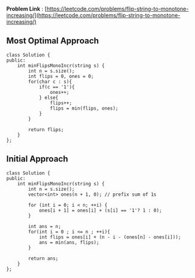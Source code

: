 **Problem Link** : [https://leetcode.com/problems/flip-string-to-monotone-increasing/](https://leetcode.com/problems/flip-string-to-monotone-increasing/)
## Most Optimal Approach
```
class Solution {
public:
    int minFlipsMonoIncr(string s) {
        int n = s.size();
        int flips = 0, ones = 0;
        for(char c : s){
            if(c == '1'){
                ones++;
            } else{
                flips++;
                flips = min(flips, ones);
            }
        }

        return flips;
    }
};
```
## Initial Approach
```
class Solution {
public:
    int minFlipsMonoIncr(string s) {
        int n = s.size();
        vector<int> ones(n + 1, 0); // prefix sum of 1s

        for (int i = 0; i < n; ++i) {
            ones[i + 1] = ones[i] + (s[i] == '1'? 1 : 0);
        }

        int ans = n;
        for(int i = 0 ; i <= n ; ++i){
            int flips = ones[i] + (n - i - (ones[n] - ones[i]));
            ans = min(ans, flips);
        }

        return ans;
    }
};
```